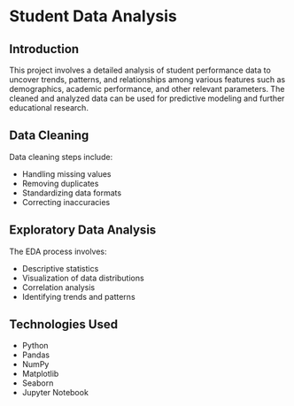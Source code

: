 # Student Data Analysis

## Introduction

This project involves a detailed analysis of student performance data to uncover trends, patterns, and relationships among various features such as demographics, academic performance, and other relevant parameters. The cleaned and analyzed data can be used for predictive modeling and further educational research.

## Data Cleaning

Data cleaning steps include:

- Handling missing values
- Removing duplicates
- Standardizing data formats
- Correcting inaccuracies

## Exploratory Data Analysis

The EDA process involves:

- Descriptive statistics
- Visualization of data distributions
- Correlation analysis
- Identifying trends and patterns

## Technologies Used

- Python
- Pandas
- NumPy
- Matplotlib
- Seaborn
- Jupyter Notebook
